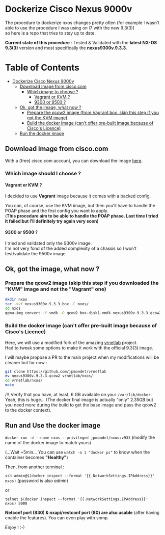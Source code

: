 # Dockerize Cisco Nexus 9000v

The procedure to dockerize nxos changes pretty often (for example I wasn't able to use the procedure I was using on I7 with the new 9.3(3))  
so here is a repo that tries to stay up to date.

**Current state of this procedure** : Tested & Validated with the **latest NX-OS 9.3(3)** version and most specifically the **nexus9300v.9.3.3**.  

Table of Contents
=================

   * [Dockerize Cisco Nexus 9000v](#dockerize-cisco-nexus-9000v)
      * [Download image from cisco.com](#download-image-from-ciscocom)
         * [Which image to choose ?](#which-image-to-choose-)
            * [Vagrant or KVM ?](#vagrant-or-kvm-)
            * [9300 or 9500 ?](#9300-or-9500-)
      * [Ok, got the image, what now ?](#ok-got-the-image-what-now-)
         * [Prepare the qcow2 image (from Vagrant box, skip this step if you got the KVM image)](#prepare-the-qcow2-image-from-vagrant-box-skip-this-step-if-you-got-the-kvm-image)
         * [Build the docker image (can't offer pre-built image because of Cisco's Licence)](#build-the-docker-image-cant-offer-pre-built-image-because-of-ciscos-licence)
      * [Run the docker image](#run-the-docker-image)


## Download image from cisco.com

With a (free) cisco.com account, you can download the image [here](https://software.cisco.com/download/home/286312239/type/282088129/release/9.3(3)).

### Which image should I choose ?

#### Vagrant or KVM ?

I decided to use **Vagrant** image because it comes with a backed config.

You can, of course, use the KVM image, but then you'll have to handle the POAP phase and the first config you want to apply.  
(**This procedure aim to be able to handle the POAP phase. Last time I tried it failed but I'll definitely try again very soon)**

#### 9300 or 9500 ?

I tried and validated only the 9300v image.  
I'm not very fond of the added complexity of a chassis so I won't test/validate the 9500v image.

## Ok, got the image, what now ?

### Prepare the qcow2 image (skip this step if you downloaded the "KVM" image and not the "Vagrant" one)

```bash
mkdir nxos
tar -xvf nexus9300v.9.3.3.box -C nxos/
cd nxos
qemu-img convert -f vmdk -O qcow2 box-disk1.vmdk nexus9300v.9.3.3.qcow2
```

### Build the docker image (can't offer pre-built image because of Cisco's Licence)

Here, we will use a modified fork of the amazing [vrnetlab](https://github.com/plajjan/vrnetlab) project.  
Had to tweak some options to make it work with the official 9.3(3) image.

I will maybe propose a PR to the main project when my modifications will be cleaner but for now :

```bash
git clone https://github.com/jpmondet/vrnetlab
mv nexus9300v.9.3.3.qcow2 vrnetlab/nxos/
cd vrnetlab/nxos/
make
```

/!\ Verify that you have, at least, 6 GB available on your `/var/lib/docker`. Yeah, this is huge... (The docker final image is actually "only" 2.35GB but  
you need more during the build to get the base image and pass the qcow2 to the docker context).


## Run and Use the docker image

`docker run -d --name nxos --privileged jpmondet/nxos:v933` (modify the name of the docker image to match yours)

(...Wait ~5min... You can use `watch -n 1 "docker ps"` to know when the container becomes **"Healthy"**)

Then, from another terminal :

`ssh admin@$(docker inspect --format '{{.NetworkSettings.IPAddress}}' nxos)`  (password is also _admin_)

or 

`telnet $(docker inspect --format '{{.NetworkSettings.IPAddress}}' nxos) 5000`

**Netconf port (830) & nxapi/restconf port (80) are also usable** (after having enable the features). You can even play with snmp.


Enjoy ! :-)
